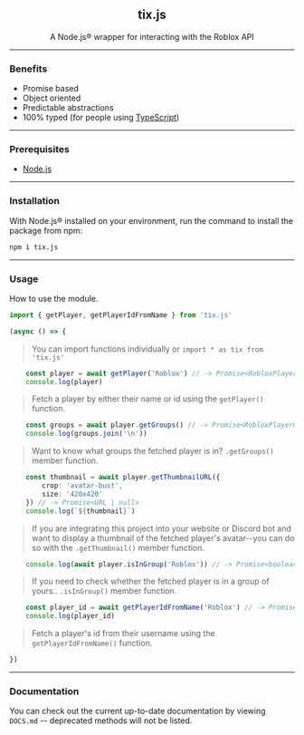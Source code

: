 <h2 align=center><b>tix.js</b></h2>
<p align=center>A Node.js&reg; wrapper for interacting with the Roblox API</p>

<hr/>

### **Benefits**
- Promise based
- Object oriented
- Predictable abstractions
- 100% typed (for people using [TypeScript](https://www.typescriptlang.org/))

<hr/>

### **Prerequisites**
- [Node.js](https://nodejs.org/en/)

<hr/>

### **Installation**
With Node.js&reg; installed on your environment, run the command to install the package from npm:
```sh
npm i tix.js
```

<hr/>

### **Usage**
How to use the module.

```typescript
import { getPlayer, getPlayerIdFromName } from 'tix.js'

(async () => {
```

> You can import functions individually or `import * as tix from 'tix.js'`

```typescript
    const player = await getPlayer('Roblox') // -> Promise<RobloxPlayer | null>
    console.log(player)
```

> Fetch a player by either their name or id using the `getPlayer()` function.

```typescript
    const groups = await player.getGroups() // -> Promise<RobloxPlayerGroup[] | null>
    console.log(groups.join('\n'))
```

> Want to know what groups the fetched player is in? `.getGroups()` member function.

```typescript
    const thumbnail = await player.getThumbnailURL({
        crop: 'avatar-bust',
        size: '420x420'
    }) // -> Promise<URL | null>
    console.log(`${thumbnail}`)
```

> If you are integrating this project into your website or Discord bot and want to display a thumbnail of the fetched player's avatar--you can do so with the `.getThumbnail()` member function.

```typescript
    console.log(await player.isInGroup('Roblox')) // -> Promise<boolean>
```

> If you need to check whether the fetched player is in a group of yours.. `.isInGroup()` member function.

```typescript
    const player_id = await getPlayerIdFromName('Roblox') // -> Promise<number | null>
    console.log(player_id)
```

> Fetch a player's id from their username using the `getPlayerIdFromName()` function.

```typescript
})
```

<hr/>

### **Documentation**
You can check out the current up-to-date documentation by viewing `DOCS.md` -- deprecated methods will not be listed.
